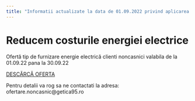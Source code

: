 ```yaml
---
title: "Informatii actualizate la data de 01.09.2022 privind aplicarea schemei de compensare/plafonare pentru consumul de energie electrica si gaze naturale"
---
```


# Reducem costurile energiei electrice

Ofertă tip de furnizare energie electrică clienti noncasnici valabila de la 01.09.22 pana la 30.09.22

[DESCĂRCĂ OFERTA](./../oferta_noncasnic0922.pdf)

<p class="email">
Pentru detalii va rog sa ne contactati la adresa: ofertare.noncasnic@getica95.ro
</p>
